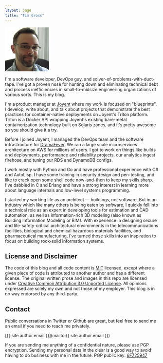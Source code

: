 ```yaml
---
layout: page
title: "Tim Gross"
---
```


<img class="about-avatar" src="/images/avatar.png" title="Tim Gross" alt="avatar" />

I'm a software developer, DevOps guy, and solver-of-problems-with-duct-tape.  I've got a proven nose for hunting down and eliminating technical debt and process inefficiencies in small-to-midsize engineering organizations of various sorts. This is my blog.

I'm a product manager at [Joyent](https://www.joyent.com/) where my work is focused on "blueprints". I develop, write about, and talk about projects that demonstrate the best practices for container-native deployments on Joyent's Triton platform. Triton is a Docker API wrapping Joyent's existing bare-metal containerization technology built on Solaris zones, and it's pretty awesome so you should give it a try.

 Before I joined Joyent, I managed the DevOps team and the software infrastructure for [DramaFever](http://www.dramafever.com/company/careers.html). We ran a large scale microservices architecture on AWS for millions of users. I got to work on things like builds and deployments, performance and reliability projects, our analytics ingest firehose, and tuning our RDS and DynamoDB configs.

I work mostly with Python and Go and have professional experience with C# and AutoLisp. I have some training in security design and pen-testing, and like to crack open some shell code now-and-then to keep my skills sharp. I've dabbled in C and Erlang and have a strong interest in learning more about language internals and low-level systems programming.

I started my working life as an architect &mdash; buildings, not software. But in an industry which like many others is being eaten by software, I quickly fell into a technical role as an expert in developing tools for estimation and CAD automation, as well as information-rich 3D modeling (also known as Building Information Modeling or BIM). With experience in designing secure and life-safety-critical architectural environments in the telecommunications facilities, biological and chemical hazardous materials facilities, and pharmaceutical manufacturing, I've turned those skills into an inspiration to focus on building rock-solid information systems.

## License and Disclaimer

The code of this blog and all code content is [MIT](https://github.com/tgross/tgross.github.io/blob/master/LICENSE) licensed, except where a given piece of code is attributed to another author and has a different license.
The original written prose and images in this repo are licensed under [Creative Common Attribution 3.0 Unported License](http://creativecommons.org/licenses/by-sa/3.0/deed.en_US).
All opinions expressed are solely my own and not those of my employer. This blog is in no way endorsed by any third-party.

## Contact

Public conversations in Twitter or Github are great, but feel free to send me an email if you need to reach me privately.

[{{ site.author.email }}](mailto:{{ site.author.email }})

If you are sending me anything of a confidential nature, please use PGP encryption.  Sending my personal data in the clear is a good way to avoid having to do business with me in the future.
PGP public key: [6F725947](/6F725947.asc)
